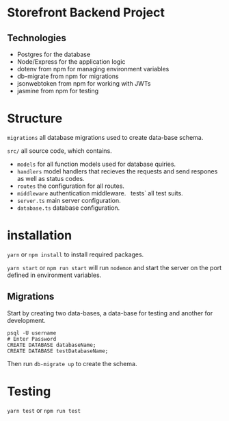 # Storefront Backend Project

## Technologies
- Postgres for the database
- Node/Express for the application logic
- dotenv from npm for managing environment variables
- db-migrate from npm for migrations
- jsonwebtoken from npm for working with JWTs
- jasmine from npm for testing

# Structure
`migrations` all database migrations used to create data-base schema.

`src/` all source code, which contains.
- `models` for all function models used for database quiries.
- `handlers` model handlers that recieves the requests and send respones as well as status codes.
- `routes` the configuration for all routes.
- `middleware` authentication middleware.
` `tests` all test suits.
- `server.ts` main server configuration.
- `database.ts` database configuration.


# installation
`yarn` or `npm install` to install required packages.

`yarn start` or `npm run start` will run `nodemon` and start the server on the port defined in environment variables.

## Migrations
Start by creating two data-bases, a data-base for testing and another for development.
```
psql -U username
# Enter Password
CREATE DATABASE databaseName;
CREATE DATABASE testDatabaseName;
```
Then run 
`db-migrate up` to create the schema.


# Testing
`yarn test` or `npm run test`


